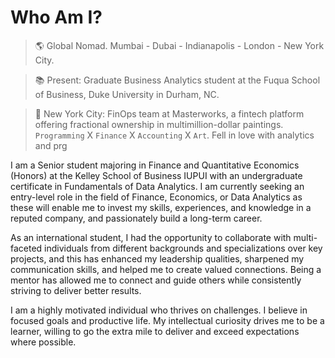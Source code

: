 # Who Am I?
> 🌎 Global Nomad. Mumbai - Dubai - Indianapolis - London - New York City.

> 📚 Present: Graduate Business Analytics student at the Fuqua School of Business, Duke University in Durham, NC.

> 🎨 New York City: FinOps team at Masterworks, a fintech platform offering fractional ownership in multimillion-dollar paintings. `Programming` X `Finance` X `Accounting` X `Art`. Fell in love with analytics and prg

I am a Senior student majoring in Finance and Quantitative Economics (Honors) at the Kelley School of Business IUPUI with an undergraduate certificate in Fundamentals of Data Analytics. I am currently seeking an entry-level role in the field of Finance, Economics, or Data Analytics as these will enable me to invest my skills, experiences, and knowledge in a reputed company, and passionately build a long-term career. 

As an international student, I had the opportunity to collaborate with multi-faceted individuals from different backgrounds and specializations over key projects, and this has enhanced my leadership qualities, sharpened my communication skills, and helped me to create valued connections. Being a mentor has allowed me to connect and guide others while consistently striving to deliver better results. 

I am a highly motivated individual who thrives on challenges. I believe in focused goals and productive life. My intellectual curiosity drives me to be a learner, willing to go the extra mile to deliver and exceed expectations where possible.
